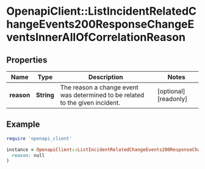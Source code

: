 # OpenapiClient::ListIncidentRelatedChangeEvents200ResponseChangeEventsInnerAllOfCorrelationReason

## Properties

| Name | Type | Description | Notes |
| ---- | ---- | ----------- | ----- |
| **reason** | **String** | The reason a change event was determined to be related to the given incident. | [optional][readonly] |

## Example

```ruby
require 'openapi_client'

instance = OpenapiClient::ListIncidentRelatedChangeEvents200ResponseChangeEventsInnerAllOfCorrelationReason.new(
  reason: null
)
```

